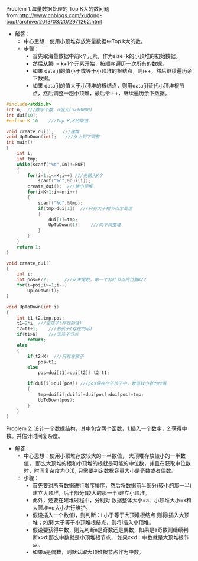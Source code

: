 Problem 1.海量数据处理的 Top K大的数问题 from:http://www.cnblogs.com/xudong-bupt/archive/2013/03/20/2971262.html
* 解答：
  * 中心思想：使用小顶堆存放海量数据中Top k大的数。
  * 步骤：
    * 首先取海量数据中前k个元素，作为size=k的小顶堆的初始数据。
    * 然后从第i = k+1个元素开始，按顺序遍历一次所有的数据。
    * 如果 data[i]的值小于或等于小顶堆的根结点，则i++，然后继续遍历余下数据。
    * 如果 data[i]的值大于小顶堆的根结点，则用data[i]替代小顶堆根节点，然后调整一趟小顶堆，最后令i++，继续遍历余下数据。
  
```cpp
#include<stdio.h>
int n;  ///数字个数，n很大(n>10000)
int dui[10];
#define K 10    ///Top K,K的取值

void create_dui();　　///建堆
void UpToDown(int);　　///从上到下调整
int main()
{
    int i;
    int tmp;
    while(scanf("%d",&n)!=EOF)
    {
        for(i=1;i<=K;i++) ///先输入K个
            scanf("%d",&dui[i]);
        create_dui();  ///建小顶堆
        for(i=K+1;i<=n;i++)
        {
            scanf("%d",&tmp);
            if(tmp>dui[1])  ///只有大于根节点才处理
            {
                dui[1]=tmp;
                UpToDown(1);    ///向下调整堆
            }
        }
    }
    return 1;
}

void create_dui()
{
    int i;
    int pos=K/2;      ///从末尾数，第一个非叶节点的位置K/2
    for(i=pos;i>=1;i--)
        UpToDown(i);
}

void UpToDown(int i)
{
    int t1,t2,tmp,pos;
    t1=2*i; ///左孩子(存在的话)
    t2=t1+1;    ///右孩子(存在的话)
    if(t1>K)    ///无孩子节点
        return;
    else
    {
        if(t2>K)  ///只有左孩子
            pos=t1;
        else
            pos=dui[t1]>dui[t2]? t2:t1;

        if(dui[i]>dui[pos]) ///pos保存在子孩子中，数值较小者的位置
        {
            tmp=dui[i];dui[i]=dui[pos];dui[pos]=tmp;
            UpToDown(pos);
        }
    }
}
```

Problem 2. 设计一个数据结构，其中包含两个函数，1.插入一个数字，2.获得中数。并估计时间复杂度。
* 解答：
  * 中心思想：使用小顶堆存放较大的一半数值， 大顶堆存放较小的一半数值， 那么大顶堆的根和小顶堆的根就是可能的中位数，并且在获取中位数时，时间复杂度为O(1), 只需要判定数据容量大小是奇数或者偶数。
  * 步骤：
    * 首先要对所有数据进行增序排序，然后将数据前半部分(较小的那一半)建立大顶堆，后半部分(较大的那一半)建立小顶堆。
    * 此外，还要在建堆过程中，分别对 数据整体大小=a、小顶堆大小=x和大顶堆=d大小进行维护。
    * 假设插入一个数值i，则判断：i 小于等于大顶堆根结点 则将i插入大顶堆；如果i大于等于小顶堆根结点，则将i插入小顶堆。
    * 假设要获得中数，则先判断a是奇数还是偶数，如果是a奇数则继续判断x>d:那么中数就是小顶堆根节点， 如果x<d：中数就是大顶堆根节点。
    * 如果a是偶数，则默认取大顶堆根节点作为中数。
  
